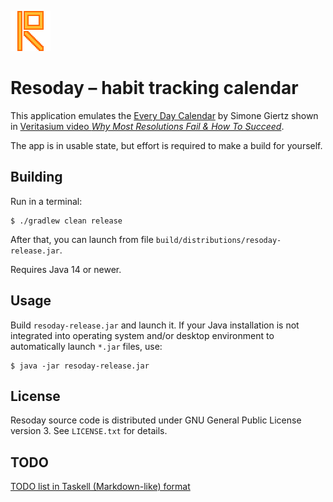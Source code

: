 ![Resoday icon](src/main/resources/dev/andrybak/resoday/gui/resoday-icon.png)

Resoday – habit tracking calendar
=================================

This application emulates the [Every Day Calendar][Simone] by Simone Giertz 
shown in [Veritasium video _Why Most Resolutions Fail &amp; How To
Succeed_][Veritasium].

The app is in usable state, but effort is required to make a build for yourself.

Building
--------

Run in a terminal:

    $ ./gradlew clean release

After that, you can launch from file `build/distributions/resoday-release.jar`.

Requires Java 14 or newer.

Usage
-----

Build `resoday-release.jar` and launch it.  If your Java installation is not
integrated into operating system and/or desktop environment to automatically
launch `*.jar` files, use:

    $ java -jar resoday-release.jar

License
-------

Resoday source code is distributed under GNU General Public License version 3.
See `LICENSE.txt` for details.

TODO
----
[TODO list in Taskell (Markdown-like) format][TODO]

[Simone]: http://www.simonegiertz.com/every-day-calendar
[Veritasium]: https://www.youtube.com/watch?v=Pm9CQn07OjU&t=4m26s
[TODO]: https://github.com/rybak/resoday/blob/todo/TODO.md
